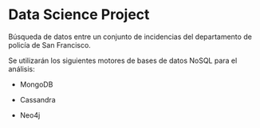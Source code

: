 # Data Science Project

Búsqueda de datos entre un conjunto de incidencias del departamento de policía de San Francisco.

Se utilizarán los siguientes motores de bases de datos NoSQL para el análisis:

* MongoDB

* Cassandra

* Neo4j

